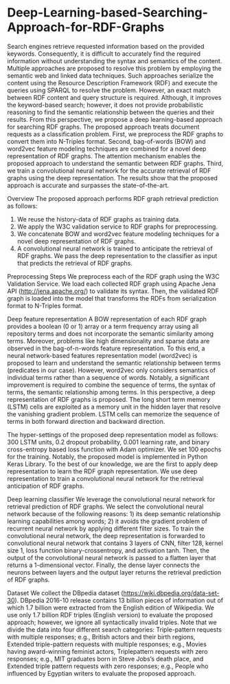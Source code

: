 # Deep-Learning-based-Searching-Approach-for-RDF-Graphs
Search engines retrieve requested information based on the provided keywords. Consequently, it is difficult to accurately find the required information without understanding the syntax and semantics of the content. Multiple approaches are proposed to resolve this problem by employing the semantic web and linked data techniques. Such approaches serialize the content using the Resource Description Framework (RDF) and execute the queries using SPARQL to resolve the problem. However, an exact match between RDF content and query structure is required. Although, it improves the keyword-based search; however, it does not provide probabilistic reasoning to find the semantic relationship between the queries and their results. From this perspective, we propose a deep learning-based approach for searching RDF graphs. The proposed approach treats document requests as a classification problem. First, we preprocess the RDF graphs to convert them into N-Triples format. Second, bag-of-words (BOW) and word2vec feature modeling techniques are combined for a novel deep representation of RDF graphs. The attention mechanism enables the proposed approach to understand the semantic between RDF graphs. Third, we train a convolutional neural network for the accurate retrieval of RDF graphs using the deep representation. The results show that the proposed approach is accurate and surpasses the state-of-the-art. 

Overview
The proposed approach performs RDF graph retrieval prediction as follows:
1) We reuse the history-data of RDF graphs as training data.
2) We apply the W3C validation service to RDF graphs for preprocessing.
3) We concatenate BOW and word2vec feature modeling techniques for a novel deep representation of RDF graphs.
4) A convolutional neural network is trained to anticipate the retrieval of RDF graphs. We pass the deep representation to the classifier as input that predicts the retrieval of RDF graphs.

Preprocessing Steps
We preprocess each of the RDF graph using the W3C Validation Service. We load each collected RDF graph using Apache Jena API (http://jena.apache.org/) to validate its syntax. Then, the validated RDF graph is loaded into the model that transforms the RDFs from serialization format to N-Triples format.

Deep feature representation
A BOW representation of each RDF graph provides a boolean (0 or 1) array or a term frequency array using all repository terms and does not incorporate the semantic similarity among terms. Moreover, problems like high dimensionality and sparse data are observed in the bag-of-n-words feature representation. To this end, a neural network-based features representation model (word2vec) is proposed to learn and understand the semantic relationship between terms (predicates in our case). However, word2vec only considers semantics of individual terms rather than a sequence of words. Notably, a significant improvement is required to combine the sequence of terms, the syntax of terms, the semantic relationship among terms. In this perspective, a deep representation of RDF graphs is proposed. The long short term memory (LSTM) cells are exploited as a memory unit in the hidden layer that resolve the vanishing gradient problem. LSTM cells can memorize the sequence of terms in both forward direction and backward direction.

The hyper-settings of the proposed deep representation model as follows: 300 LSTM units, 0.2 dropout probability, 0.001 learning rate, and binary cross-entropy based loss function with Adam optimizer. We set 100 epochs for the training. Notably, the proposed model is implemented in Python Keras Library. To the best of our knowledge, we are the first to apply deep representation to learn the RDF graph representation. We use deep representation to train a convolutional neural network for the retrieval anticipation of RDF graphs.

Deep learning classifier
We leverage the convolutional neural network for retrieval prediction of RDF graphs. We select the convolutional neural network because of the following reasons: 1) its deep semantic relationship learning capabilities among words; 2) it avoids the gradient problem of recurrent neural network by applying different filter sizes. To train the convolutional neural network, the deep representation is forwarded to convolutional neural network that contains 3 layers of CNN, filter 128, kernel size 1, loss function
binary-crossentropy, and activation tanh. Then, the output of the convolutional neural network is passed to a flatten layer that returns a 1-dimensional vector. Finally, the dense layer connects the neurons between layers and the output layer returns the retrieval prediction of RDF graphs.

Dataset
We collect the DBpedia dataset (https://wiki.dbpedia.org/data-set-30). DBpedia 2016-10 release contains 13 billion pieces of information out of which 1.7 billion were extracted from the English edition of Wikipedia. We use only 1.7 billion RDF triples (English version) to evaluate the proposed approach; however, we ignore all syntactically invalid triples. Note that we divide the data into four different search categories: Triple-pattern requests with multiple responses; e.g., British actors and their birth regions, Extended triple-pattern requests with multiple responses; e.g., Movies having award-winning feminist actors, Triplepattern requests with zero responses; e.g., MIT graduates born in Steve Jobs’s death place, and Extended triple pattern requests with zero responses; e.g., People who influenced by Egyptian writers to evaluate the proposed approach.

